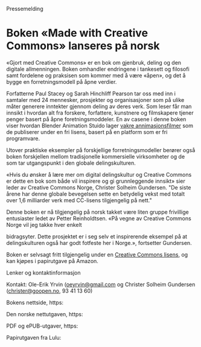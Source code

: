 Pressemelding

# Boken «Made with Creative Commons» lanseres på norsk

«Gjort med Creative Commons» er en bok om gjenbruk, deling og den digitale allmenningen. Boken omhandler endringene i tankesett og filosofi samt fordelene og praksisen som kommer med å være «åpen», og det å bygge en forretningsmodell på åpne verdier.

Forfatterne Paul Stacey og Sarah Hinchliff Pearson tar oss med inn i samtaler med 24 mennesker, prosjekter og organisasjoner som på ulike måter generere inntekter gjennom deling av deres verk. Som leser får man innsikt i hvordan alt fra forskere, forfattere, kunstnere og filmskapere tjener penger basert på åpne foretningsmoddeler. En av casene i denne boken viser hvordan Blender Animation Stuido lager [vakre annimasjonsfilmer](https://www.youtube.com/watch?v=WhWc3b3KhnY&t=17s) som de publiserer under en fri lisens, basert på en platform som er fri programvare. 

Utover praktiske eksempler på forskjellige forretningsmodeller berører også boken forskjellen mellom tradisjonelle kommersielle virksomheter og de som tar utgangspunkt i den globale delingskulturen.

«Hvis du ønsker å lære mer om digital delingskultur og Creative Commons er dette en bok som både vil inspirere og gi grunnleggende innsikt» sier leder av Creative Commons Norge, Christer Solheim Gundersen. "De siste årene har denne globale bevegelsen sette en betydelig vekst med totalt over 1,6 milliarder verk med CC-lisens tilgjengelig på nett."

Denne boken er nå tilgjengelig på norsk takket være liten gruppe frivillige entusiaster ledet av Petter Reinholdtsen. «På vegne av Creative Commons Norge vil jeg takke hver enkelt

bidragsyter. Dette prosjektet er i seg selv et inspirerende eksempel på at delingskulturen også har godt fotfeste her i Norge.», fortsetter Gundersen.

Boken er selvsagt fritt tilgjengelig under en [Creative Commons lisens](https://creativecommons.org/licenses/by-sa/4.0/), og kan kjøpes i papirutgave på Amazon.

Lenker og kontaktinformasjon

Kontakt: Ole-Erik Yrvin ([oeyrvin@gmail.com](mailto:oeyrvin@gmail.com) og Christer Solheim Gundersen ([christer@goopen.no](mailto:christer@goopen.no), 93 41 13 60)

Bokens nettside, https:

Den norske nettutgaven, https:

PDF og ePUB-utgaver, https:

Papirutgaven fra Lulu:
